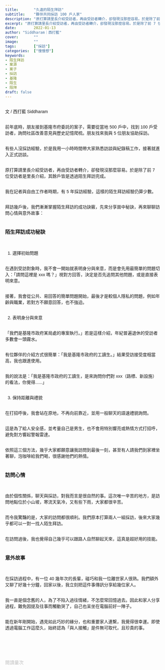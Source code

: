 ```yaml
---
title:       "久違的陌生拜訪"
subtitle:    "夥伴共同採訪 100 戶人家"
description: "原打算請里長介紹受訪者，再由受訪者轉介，卻發現沒那麼容易。於是除了前 7 位受訪者是里長介紹，其餘戶皆是透過陌生拜訪完成..."
excerpt: "原打算請里長介紹受訪者，再由受訪者轉介，卻發現沒那麼容易。於是除了前 7 位受訪者是里長介紹，其餘戶皆是透過陌生拜訪完成..."
date:        2022-01-13
author: "Siddharam｜西打藍"
cover:       ""
image:       ""
tags:        ["採訪"]
categories:  ["慢慢想"]
keywords:
- 陌生拜訪
- 案源
- 案子
- 採訪
- 基隆
- 陌生
- 陌拜
draft: false
---
```


<article style="font-family: 'Noto Sans TC', '微軟正黑體', sans-serif; font-weight: 300;">

<br>文 / 西打藍 Siddharam<br><br>

前年底時，朋友接到基隆市府委託的案子，需要從當地 500 戶中，找到 100 戶受訪者，詢問社區改善意見與歷史記憶爬梳。朋友找來我與 5 位朋友協助採訪。<br><br>

有些人沒採訪經驗，於是我用一小時時間帶大家熟悉訪談與紀錄稿工作，接著就進入正式訪談。<br><br>

原打算請里長介紹受訪者，再由受訪者轉介，卻發現沒那麼容易。於是除了前 7 位受訪者是里長介紹，其餘戶皆是透過陌生拜訪完成。<br><br>

我在記者與自由工作者時期，有 5 年採訪經驗，這樣的陌生拜訪經驗仍算少數。<br><br>

拜訪幾戶後，我們漸漸掌握陌生拜訪的成功訣竅，先來分享崮中秘訣，再來聊聊訪問心情與意外故事：<br><br>

<h3 class="article-h1-color">陌生拜訪成功秘訣</h3><br>

1. 選擇初始問題<br><br>

在遇到受訪對象時，我不會一開始就表明身分與來意，而是會先用最簡單的問題切入：「請問這裡是 xxx 嗎？」視對方回答，決定是否先追問其他問題，或是直接表明來意。<br><br>

接著，我會從公共、易回答的簡單問題開始，最後才是較個人隱私的問題，例如年齡與職業，若對方不願意回答，也不強迫。<br><br>


2. 表明身分與來意<br><br>

「我們是基隆市政府某局處的專案執行。」若是這樣介紹，年紀普遍退休的受訪者多數會一頭霧水。<br><br>

有位夥伴的介紹方式很簡單：「我是基隆市政府的工讀生。」結果受訪接受度相當高，我也跟進使用。<br><br>

我的說法是：「我是基隆市政府的工讀生，是來詢問你們對 xxx（路標、新設施）的看法，你覺得......」<br><br>


3. 保持距離與禮貌<br><br>

在打招呼後，我會站在原地，不再向前靠近，並用一般聊天的語速禮貌詢問。<br><br>

這是為了給人安全感，並考量自己是男生，也不會用特別響亮或熱情方式打招呼，避免對方響起警報雷達。<br><br>

依照這三個方法，幾乎大家都願意讓我訪問到最後一刻，甚至有人請我們到家裡坐著聊，泡咖啡給我們喝，很感謝他們的熱情。<br><br>


<h3 class="article-h1-color">訪問心情</h3><br>

由於個性關係，聊天與採訪，對我而言是很自然的事。這次唯一辛苦的地方，是訪問地點位於小山坡，寒流天氣冷，又有些下雨，大家都很辛苦。<br><br>

而令我驚豔的是，大家的訪問都很順利。我們原本打算兩人一組採訪，後來大家幾乎都可以一對一找人陌生拜訪。<br><br>

在訪問過後，我也覺得自己幾乎可以跟路人自然聊起天來，這真是超好用的技能。<br><br>


<h3 class="article-h1-color">意外故事</h3><br>

在採訪過程中，有一位 40 幾年次的長輩，碰巧和我一位離世家人很熟。我們額外又聊了好幾十分鐘，回家以後，我立刻把這件事傳訊分享給幾位家人。<br><br>

我一直是個念舊的人，為了不陷入過往情緒，不怎麼常回憶過去。因此和家人分享過程，難免因提及往事而觸動哭了，自己也呆坐在電腦前好一陣子。<br><br>

能在新年剛開始，遇見如此巧妙的緣分，也和重要家人連繫，我覺得很幸運。即使透過電腦工作這麼久，始終認為「與人接觸」是件無可取代，且珍貴的事。<br><br>





<br><br><br>

</article>

<div style="color: #bfbfbf; font-size: 15px;" id="busuanzi_container_page_pv">
  閱讀量<span id="busuanzi_value_page_pv"></span>次
</div>

<script src="../../js/post.js"></script>




